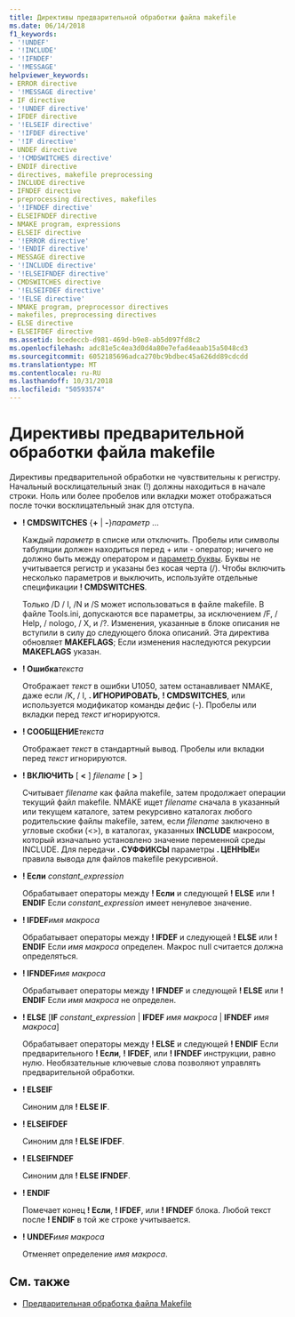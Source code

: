 ```yaml
---
title: Директивы предварительной обработки файла makefile
ms.date: 06/14/2018
f1_keywords:
- '!UNDEF'
- '!INCLUDE'
- '!IFNDEF'
- '!MESSAGE'
helpviewer_keywords:
- ERROR directive
- '!MESSAGE directive'
- IF directive
- '!UNDEF directive'
- IFDEF directive
- '!ELSEIF directive'
- '!IFDEF directive'
- '!IF directive'
- UNDEF directive
- '!CMDSWITCHES directive'
- ENDIF directive
- directives, makefile preprocessing
- INCLUDE directive
- IFNDEF directive
- preprocessing directives, makefiles
- '!IFNDEF directive'
- ELSEIFNDEF directive
- NMAKE program, expressions
- ELSEIF directive
- '!ERROR directive'
- '!ENDIF directive'
- MESSAGE directive
- '!INCLUDE directive'
- '!ELSEIFNDEF directive'
- CMDSWITCHES directive
- '!ELSEIFDEF directive'
- '!ELSE directive'
- NMAKE program, preprocessor directives
- makefiles, preprocessing directives
- ELSE directive
- ELSEIFDEF directive
ms.assetid: bcedeccb-d981-469d-b9e8-ab5d097fd8c2
ms.openlocfilehash: adc81e5c4ea3d0d4a80e7efad4eaab15a5048cd3
ms.sourcegitcommit: 6052185696adca270bc9bdbec45a626dd89cdcdd
ms.translationtype: MT
ms.contentlocale: ru-RU
ms.lasthandoff: 10/31/2018
ms.locfileid: "50593574"
---
```

# <a name="makefile-preprocessing-directives"></a>Директивы предварительной обработки файла makefile

Директивы предварительной обработки не чувствительны к регистру. Начальный восклицательный знак (!) должны находиться в начале строки. Ноль или более пробелов или вкладки может отображаться после точки восклицательный знак для отступа.

- **! CMDSWITCHES** {**+** &#124; **-**}*параметр* ...

   Каждый *параметр* в списке или отключить. Пробелы или символы табуляции должен находиться перед + или - оператор; ничего не должно быть между оператором и [параметр буквы](../build/nmake-options.md). Буквы не учитывается регистр и указаны без косая черта (/). Чтобы включить несколько параметров и выключить, используйте отдельные спецификации **! CMDSWITCHES**.

   Только /D / I, /N и /S может использоваться в файле makefile. В файле Tools.ini, допускаются все параметры, за исключением /F, / Help, / nologo, / X, и /?. Изменения, указанные в блоке описания не вступили в силу до следующего блока описаний. Эта директива обновляет **MAKEFLAGS**; Если изменения наследуются рекурсии **MAKEFLAGS** указан.

- **! Ошибка***текста* 

   Отображает *текст* в ошибки U1050, затем останавливает NMAKE, даже если /K, / I, **. ИГНОРИРОВАТЬ**, **! CMDSWITCHES**, или используется модификатор команды дефис (-). Пробелы или вкладки перед *текст* игнорируются.

- **! СООБЩЕНИЕ***текста* 

   Отображает *текст* в стандартный вывод. Пробелы или вкладки перед *текст* игнорируются.

- **! ВКЛЮЧИТЬ** [ **\<** ] *filename* [ **>** ]

   Считывает *filename* как файла makefile, затем продолжает операции текущий файл makefile. NMAKE ищет *filename* сначала в указанный или текущем каталоге, затем рекурсивно каталогах любого родительские файлы makefile, затем, если *filename* заключено в угловые скобки (\<>), в каталогах, указанных **INCLUDE** макросом, который изначально установлено значение переменной среды INCLUDE. Для передачи **. СУФФИКСЫ** параметры **. ЦЕННЫЕ**и правила вывода для файлов makefile рекурсивной.

- **! Если** *constant_expression*

   Обрабатывает операторы между **! Если** и следующей **! ELSE** или **! ENDIF** Если *constant_expression* имеет ненулевое значение.

- **! IFDEF***имя макроса* 

   Обрабатывает операторы между **! IFDEF** и следующей **! ELSE** или **! ENDIF** Если *имя макроса* определен. Макрос null считается должна определяться.

- **! IFNDEF***имя макроса* 

   Обрабатывает операторы между **! IFNDEF** и следующей **! ELSE** или **! ENDIF** Если *имя макроса* не определен.

- **! ELSE** [**IF** *constant_expression* &#124; **IFDEF** *имя макроса* &#124; **IFNDEF**  *имя макроса*]

   Обрабатывает операторы между **! ELSE** и следующей **! ENDIF** Если предварительного **! Если**, **! IFDEF**, или **! IFNDEF** инструкции, равно нулю. Необязательные ключевые слова позволяют управлять предварительной обработки.

- **! ELSEIF**

   Синоним для **! ELSE IF**.

- **! ELSEIFDEF**

   Синоним для **! ELSE IFDEF**.

- **! ELSEIFNDEF**

   Синоним для **! ELSE IFNDEF**.

- **! ENDIF**

   Помечает конец **! Если**, **! IFDEF**, или **! IFNDEF** блока. Любой текст после **! ENDIF** в той же строке учитывается.

- **! UNDEF***имя макроса* 

   Отменяет определение *имя макроса*.

## <a name="see-also"></a>См. также

- [Предварительная обработка файла Makefile](../build/makefile-preprocessing.md)